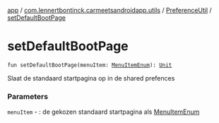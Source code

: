 [app](../../index.md) / [com.lennertbontinck.carmeetsandroidapp.utils](../index.md) / [PreferenceUtil](index.md) / [setDefaultBootPage](./set-default-boot-page.md)

# setDefaultBootPage

`fun setDefaultBootPage(menuItem: `[`MenuItemEnum`](../../com.lennertbontinck.carmeetsandroidapp.enums/-menu-item-enum/index.md)`): `[`Unit`](https://kotlinlang.org/api/latest/jvm/stdlib/kotlin/-unit/index.html)

Slaat de standaard startpagina op in de shared prefences

### Parameters

`menuItem` - : de gekozen standaard startpagina als [MenuItemEnum](../../com.lennertbontinck.carmeetsandroidapp.enums/-menu-item-enum/index.md)